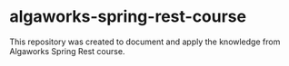 # algaworks-spring-rest-course
This repository was created to document and apply the knowledge from Algaworks Spring Rest course.